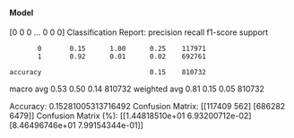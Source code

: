 #### Model
[0 0 0 ... 0 0 0]
Classification Report:
              precision    recall  f1-score   support

           0       0.15      1.00      0.25    117971
           1       0.92      0.01      0.02    692761

    accuracy                           0.15    810732
   macro avg       0.53      0.50      0.14    810732
weighted avg       0.81      0.15      0.05    810732

Accuracy: 0.15281005313716492
Confusion Matrix:
[[117409    562]
 [686282   6479]]
Confusion Matrix (%):
[[1.44818510e+01 6.93200712e-02]
 [8.46496746e+01 7.99154344e-01]]
